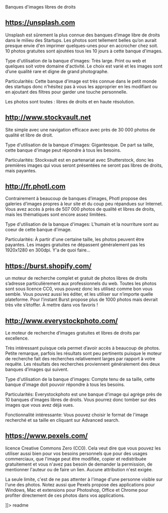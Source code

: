 
<snippet>
  <content><![CDATA[
Inline-style: 
![alt text](https://github.com/KVort3x/Banque/photo.jpg "C'est plus class evac de belles images")


## Banques d'images libres de droits
 
## https://unsplash.com
Unsplash est sûrement la plus connue des banques d’image libre de droits dans le milieu des Startups. Les photos sont tellement belles qu’on aurait presque envie d'en imprimer quelques-unes pour en accrocher chez soit. 10 photos gratuites sont ajoutées tous les 10 jours à cette banque d'images.

Type d'utilisation de la banque d'images: Très large. Print ou web et quelques soit votre domaine d'activité. Le choix est varié et les images sont d’une qualité rare et digne de grand photographe.

Particularités: Cette banque d'image est très connue dans le petit monde des startups donc n'hésitez pas à vous les approprier en les modifiant ou en ajoutant des filtres pour garder une touche personnelle.

Les photos sont toutes : libres de droits et en haute résolution. 


## http://www.stockvault.net
Site simple avec une navigation efficace avec près de 30 000 photos de qualité et libre de droit.

Type d'utilisation de la banque d'images: Gigantesque. De part sa taille, cette banque d'image peut répondre à tous les besoins.

Particularités: Stockvault est en partenariat avec Shutterstock, donc les premières images qui vous seront présentées ne seront pas libres de droits, mais payantes.

## http://fr.photl.com

Contrairement à beaucoup de banques d’images, Photl propose des galeries d’images propres à leur site et du coup peu répandues sur Internet. Vous avez accès à près de 507 000 photos de qualité et libres de droits, mais les thématiques sont encore assez limitées.

Type d'utilisation de la banque d'images: L'humain et la nourriture sont au coeur de cette banque d'image. 

Particularités: À partir d'une certaine taille, les photos peuvent être payantes. Les images gratuites ne dépassent généralement pas les 1920x1280 en 300dpi. Y'a de quoi faire...

## https://burst.shopify.com/  

un moteur de recherche complet et gratuit de photos libres de droits
s’adresse particulièrement aux professionnels du web.
Toutes les photos sont sous licence CC0, vous pouvez donc les utilisez comme bon vous semble. Vous pouvez aussi les éditer, et les utiliser sur n’importe quelle plateforme. Pour l’instant Burst propose plus de 1000 photos mais devrait très vite s’étoffer. À mettre dans vos favoris !

## http://www.everystockphoto.com/

Le moteur de recherche d’images gratuites et libres de droits par excellence. 

Très intéressant puisque cela permet d’avoir accès à beaucoup de photos. Petite remarque, parfois les résultats sont peu pertinents puisque le moteur de recherche fait des recherches relativement larges par rapport à votre requête. Les résultats des recherches proviennent généralement des deux banques d’images qui suivent.

Type d'utilisation de la banque d'images: Compte tenu de sa taille, cette banque d'image doit pouvoir répondre à tous les besoins. 

Particularités: Everystockphoto est une banque d'image qui agrège près de 10 banques d'images libres de droits. Vous pourrez donc tomber sur des images que vous avez déjà vues.

Fonctionnalité intéressante: Vous pouvez choisir le format de l'image recherché et sa taille en cliquant sur Advanced search.

## https://www.pexels.com/

licence Creative Commons Zero (CC0). Cela veut dire que vous pouvez les utiliser aussi bien pour vos besoins personnels que pour des usages commerciaux, que l'image peut être modifiée, copier et redistribuée gratuitement et vous n'avez pas besoin de demander la permission, de mentionner l'auteur ou de faire un lien. Aucune attribution n'est exigée.

La seule limite, c'est de ne pas attenter à l'image d'une personne visible sur l'une des photos. Notez aussi que Pexels propose des applications pour Windows, Mac et extensions pour Photoshop, Office et Chrome pour profiter directement de ces photos dans vos applications.

]]></content>
  <tabTrigger>readme</tabTrigger>
</snippet>














